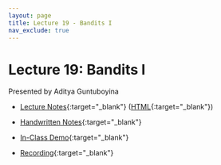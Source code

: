 ```yaml
---
layout: page
title: Lecture 19 - Bandits I
nav_exclude: true
---
```


# Lecture 19: Bandits I

Presented by Aditya Guntuboyina


- [Lecture Notes](https://data102.datahub.berkeley.edu/hub/user-redirect/git-pull?repo=https%3A%2F%2Fgithub.com%2Fds-102%2Ffa23-materials&urlpath=tree%2Ffa23-materials%2Flecture%2Flecture19%2FLectureNINETEENData102Fall2023.ipynb&branch=main){:target="_blank"} ([HTML](../../resources/assets/lectures/lec19/LectureNINETEENData102Fall2023.html){:target="_blank"})

- [Handwritten Notes](../../resources/assets/lectures/lec19/LectureNINETEENHandwrittenNotes.pdf){:target="_blank"}

- [In-Class Demo](https://data102.datahub.berkeley.edu/hub/user-redirect/git-pull?repo=https%3A%2F%2Fgithub.com%2Fds-102%2Ffa23-materials&urlpath=tree%2Ffa23-materials%2Flecture%2Flecture19%2FLectureNINETEENInClassData102Fall2023.ipynb&branch=main){:target="_blank"}

- [Recording](https://bcourses.berkeley.edu/courses/1526710/pages/lecture-19-bandits-i){:target="_blank"}